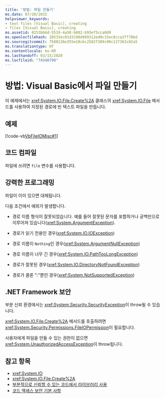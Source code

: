 ```yaml
---
title: '방법: 파일 만들기'
ms.date: 07/20/2015
helpviewer_keywords:
- text files [Visual Basic], creating
- files [Visual Basic], creating
ms.assetid: 0253bb6d-5519-4a50-b882-b93ef5cca0d9
ms.openlocfilehash: 20533ec01d3198d499312ed0c15ec8cca2ff70bd
ms.sourcegitcommit: 7588136e355e10cbc2582f389c90c127363c02a5
ms.translationtype: HT
ms.contentlocale: ko-KR
ms.lasthandoff: 03/15/2020
ms.locfileid: "74348790"
---
```

# <a name="how-to-create-a-file-in-visual-basic"></a>방법: Visual Basic에서 파일 만들기

이 예제에서는 <xref:System.IO.File.Create%2A> 클래스의 <xref:System.IO.File> 메서드를 사용하여 지정된 경로에 빈 텍스트 파일을 만듭니다.  
  
## <a name="example"></a>예제  

 [!code-vb[VbFileIOMisc#1](~/samples/snippets/visualbasic/VS_Snippets_VBCSharp/VbFileIOMisc/VB/class2.vb#1)]  
  
## <a name="compiling-the-code"></a>코드 컴파일  

 파일에 쓰려면 `file` 변수를 사용합니다.  
  
## <a name="robust-programming"></a>강력한 프로그래밍  

 파일이 이미 있으면 대체됩니다.  
  
 다음 조건에서 예외가 발생합니다.  
  
- 경로 이름 형식이 잘못되었습니다. 예를 들어 잘못된 문자를 포함하거나 공백만으로 이루어져 있습니다(<xref:System.ArgumentException>).  
  
- 경로가 읽기 전용인 경우(<xref:System.IO.IOException>)  
  
- 경로 이름이 `Nothing`인 경우(<xref:System.ArgumentNullException>)  
  
- 경로 이름이 너무 긴 경우(<xref:System.IO.PathTooLongException>)  
  
- 경로가 잘못된 경우(<xref:System.IO.DirectoryNotFoundException>)  
  
- 경로가 콜론 ":"뿐인 경우(<xref:System.NotSupportedException>)  
  
## <a name="net-framework-security"></a>.NET Framework 보안  

 부분 신뢰 환경에서는 <xref:System.Security.SecurityException>이 throw될 수 있습니다.  
  
 <xref:System.IO.File.Create%2A> 메서드를 호출하려면 <xref:System.Security.Permissions.FileIOPermission>이 필요합니다.  
  
 사용자에게 파일을 만들 수 있는 권한이 없으면 <xref:System.UnauthorizedAccessException>이 throw됩니다.  
  
## <a name="see-also"></a>참고 항목

- <xref:System.IO>
- <xref:System.IO.File.Create%2A>
- [부분적으로 신뢰할 수 있는 코드에서 라이브러리 사용](../../../../framework/misc/using-libraries-from-partially-trusted-code.md)
- [코드 액세스 보안 기본 사항](../../../../framework/misc/code-access-security-basics.md)
